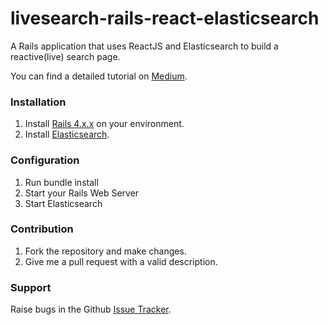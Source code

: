 # livesearch-rails-react-elasticsearch
A Rails application that uses ReactJS and Elasticsearch to build a reactive(live) search page. 

You can find a detailed tutorial on [Medium](https://blog.skcript.com/building-a-live-search-page-with-reactjs-rails-and-elasticsearch-197f2650438b).

### Installation
1. Install [Rails 4.x.x](http://rubyonrails.org) on your environment.
2. Install [Elasticsearch](https://elastic.co).

### Configuration
1. Run bundle install
2. Start your Rails Web Server
3. Start Elasticsearch

### Contribution
1. Fork the repository and make changes.
2. Give me a pull request with a valid description.

### Support
Raise bugs in the Github [Issue Tracker](https://github.com/swaathi/livesearch-rails-react-elasticsearch/issues).

